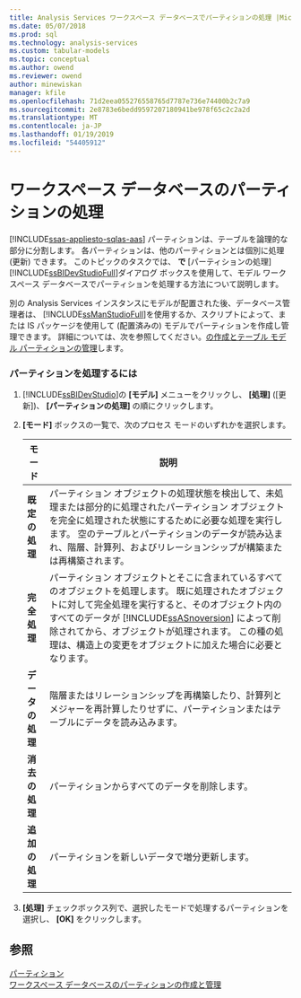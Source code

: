 ```yaml
---
title: Analysis Services ワークスペース データベースでパーティションの処理 |Microsoft Docs
ms.date: 05/07/2018
ms.prod: sql
ms.technology: analysis-services
ms.custom: tabular-models
ms.topic: conceptual
ms.author: owend
ms.reviewer: owend
author: minewiskan
manager: kfile
ms.openlocfilehash: 71d2eea055276558765d7787e736e74400b2c7a9
ms.sourcegitcommit: 2e8783e6bedd9597207180941be978f65c2c2a2d
ms.translationtype: MT
ms.contentlocale: ja-JP
ms.lasthandoff: 01/19/2019
ms.locfileid: "54405912"
---
```

# <a name="process-partitions-in-the-workspace-database"></a>ワークスペース データベースのパーティションの処理 
[!INCLUDE[ssas-appliesto-sqlas-aas](../../includes/ssas-appliesto-sqlas-aas.md)]
  パーティションは、テーブルを論理的な部分に分割します。 各パーティションは、他のパーティションとは個別に処理 (更新) できます。 このトピックのタスクでは、 **で** [パーティションの処理] [!INCLUDE[ssBIDevStudioFull](../../includes/ssbidevstudiofull-md.md)]ダイアログ ボックスを使用して、モデル ワークスペース データベースでパーティションを処理する方法について説明します。  
  
 別の Analysis Services インスタンスにモデルが配置された後、データベース管理者は、 [!INCLUDE[ssManStudioFull](../../includes/ssmanstudiofull-md.md)]を使用するか、スクリプトによって、または IS パッケージを使用して (配置済みの) モデルでパーティションを作成し管理できます。 詳細については、次を参照してください。[の作成とテーブル モデル パーティションの管理](../../analysis-services/tabular-models/create-and-manage-tabular-model-partitions-ssas-tabular.md)します。  
  
###  <a name="bkmk_create_new"></a> パーティションを処理するには  
  
1.  [!INCLUDE[ssBIDevStudio](../../includes/ssbidevstudio-md.md)]の **[モデル]** メニューをクリックし、 **[処理]** ([更新])、 **[パーティションの処理]** の順にクリックします。  
  
2.  **[モード]** ボックスの一覧で、次のプロセス モードのいずれかを選択します。  
  
    |モード|説明|  
    |----------|-----------------|  
    |**既定の処理**|パーティション オブジェクトの処理状態を検出して、未処理または部分的に処理されたパーティション オブジェクトを完全に処理された状態にするために必要な処理を実行します。 空のテーブルとパーティションのデータが読み込まれ、階層、計算列、およびリレーションシップが構築または再構築されます。|  
    |**完全処理**|パーティション オブジェクトとそこに含まれているすべてのオブジェクトを処理します。 既に処理されたオブジェクトに対して完全処理を実行すると、そのオブジェクト内のすべてのデータが [!INCLUDE[ssASnoversion](../../includes/ssasnoversion-md.md)] によって削除されてから、オブジェクトが処理されます。 この種の処理は、構造上の変更をオブジェクトに加えた場合に必要となります。|  
    |**データの処理**|階層またはリレーションシップを再構築したり、計算列とメジャーを再計算したりせずに、パーティションまたはテーブルにデータを読み込みます。|  
    |**消去の処理**|パーティションからすべてのデータを削除します。|  
    |**追加の処理**|パーティションを新しいデータで増分更新します。|  
  
3.  **[処理]** チェックボックス列で、選択したモードで処理するパーティションを選択し、 **[OK]** をクリックします。  
  
## <a name="see-also"></a>参照  
 [パーティション](../../analysis-services/tabular-models/partitions-ssas-tabular.md)   
 [ワークスペース データベースのパーティションの作成と管理](../../analysis-services/tabular-models/create-and-manage-partitions-in-the-workspace-database-ssas-tabular.md)  
  
  
